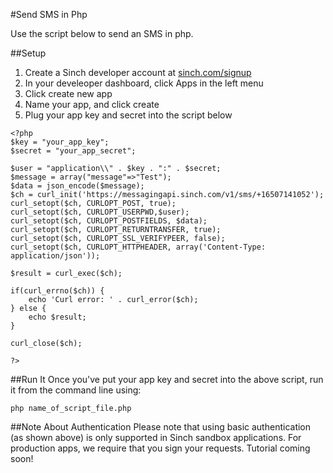 #Send SMS in Php

Use the script below to send an SMS in php. 

##Setup
1. Create a Sinch developer account at [sinch.com/signup](https://www.sinch.com/signup)
2. In your develeoper dashboard, click Apps in the left menu
3. Click create new app
4. Name your app, and click create
5. Plug your app key and secret into the script below       

```
<?php    
$key = "your_app_key";    
$secret = "your_app_secret";    
	 
$user = "application\\" . $key . ":" . $secret;    
$message = array("message"=>"Test");    
$data = json_encode($message);    
$ch = curl_init('https://messagingapi.sinch.com/v1/sms/+16507141052');    
curl_setopt($ch, CURLOPT_POST, true);    
curl_setopt($ch, CURLOPT_USERPWD,$user);    
curl_setopt($ch, CURLOPT_POSTFIELDS, $data);    
curl_setopt($ch, CURLOPT_RETURNTRANSFER, true);    
curl_setopt($ch, CURLOPT_SSL_VERIFYPEER, false);    
curl_setopt($ch, CURLOPT_HTTPHEADER, array('Content-Type: application/json'));    
	
$result = curl_exec($ch);    
	
if(curl_errno($ch)) {    
    echo 'Curl error: ' . curl_error($ch);    
} else {    
    echo $result;    
}   
	 
curl_close($ch);    
	
?> 
```

##Run It
Once you've put your app key and secret into the above script, run it from the command line using:

	php name_of_script_file.php

##Note About Authentication
Please note that using basic authentication (as shown above) is only supported in Sinch sandbox applications. For production apps, we require that you sign your requests. Tutorial coming soon!

